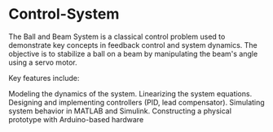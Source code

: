 # Control-System
The Ball and Beam System is a classical control problem used to demonstrate key concepts in feedback control and system dynamics. The objective is to stabilize a ball on a beam by manipulating the beam's angle using a servo motor.

Key features include:

Modeling the dynamics of the system.
Linearizing the system equations.
Designing and implementing controllers (PID, lead compensator).
Simulating system behavior in MATLAB and Simulink.
Constructing a physical prototype with Arduino-based hardware
